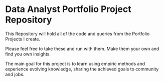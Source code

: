 # Data Analyst Portfolio Project Repository

This Repository will hold all of the code and queries from the Portfolio Projects I create.

Please feel free to take these and run with them. Make them your own and find you own insights.




The main goal for this project is to learn using empiric methods and experience evolving knowledge, 
sharing the achieved goals to community and jobs.

